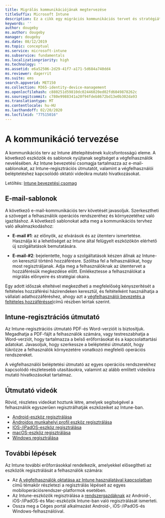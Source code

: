```yaml
---
title: Migrálás kommunikációjának megtervezése
titleSuffix: Microsoft Intune
description: Ez a cikk egy migrációs kommunikációs tervet és stratégiát mutat be a Microsoft Intune-ba való migráláshoz.
keywords: ''
author: dougeby
ms.author: dougeby
manager: dougeby
ms.date: 08/12/2019
ms.topic: conceptual
ms.service: microsoft-intune
ms.subservice: fundamentals
ms.localizationpriority: high
ms.technology: ''
ms.assetid: e6a52506-2d29-41f7-a171-5d684a740dd4
ms.reviewer: dagerrit
ms.suite: ems
search.appverid: MET150
ms.collection: M365-identity-device-management
ms.openlocfilehash: c880251d59810dc02446020ed02fd6049878262c
ms.sourcegitcommit: c780e9988341a20f94fdeb8672bd13e0b302da93
ms.translationtype: MT
ms.contentlocale: hu-HU
ms.lasthandoff: 02/20/2020
ms.locfileid: "77515016"
---
```

# <a name="plan-communications"></a>A kommunikáció tervezése

A kommunikációs terv az Intune áttelepítésének kulcsfontosságú eleme. A következő eszközök és sablonok nyújtanak segítséget a végfelhasználók nevelésében. Az Intune bevezetési csomagja tartalmazza az e-mail-sablonokat, az Intune-regisztrációs útmutatót, valamint a végfelhasználói beléptetéshez kapcsolódó oktatói videókra mutató hivatkozásokat.  

Letöltés: [Intune bevezetési csomag](https://aka.ms/IntuneAdoptionKit)

## <a name="email-templates"></a>E-mail-sablonok

A következő e-mail-kommunikációs terv követését javasoljuk. Szerkesztheti a szöveget a felhasználók operációs rendszeréhez és környezetéhez való igazításhoz. A következő sablonokat adta meg a kommunikációs tervhez való alkalmazkodáshoz:

- **E-mail #1**: az előnyök, az elvárások és az ütemterv ismertetése. Használja ki a lehetőséget az Intune által felügyelt eszközökön elérhető új szolgáltatások bemutatására.

- **E-mail-#2**: bejelentette, hogy a szolgáltatások készen állnak az Intune-on keresztül történő hozzáférésre. Szólítsa fel a felhasználókat, hogy most regisztráljanak. Adja meg a felhasználóknak az ütemtervet a hozzáférésük megkezdése előtt. Emlékeztesse a felhasználókat a migrálás előnyeire és stratégiai okaira.

Egy adott időszak elteltével megkezdheti a megfelelőség kényszerítését a feltételes hozzáférési házirendeken keresztül, és feltételként használhatja a vállalati adathozzáféréshez, ahogy azt a [végfelhasználói bevezetés a feltételes hozzáféréssel](migration-guide-drive-adoption.md)című részben leírtak szerint.

## <a name="intune-enrollment-guide"></a>Intune-regisztrációs útmutató

Az Intune-regisztrációs útmutató PDF-és Word-verzióit is biztosítjuk. Megadhatja a PDF-fájlt a felhasználók számára, vagy testreszabhatja a Word-verziót, hogy tartalmazza a belső erőforrásokat és a kapcsolattartási adatokat. Javasoljuk, hogy szerkessze a beléptetési útmutatót, hogy tükrözze a felhasználók környezetére vonatkozó megfelelő operációs rendszereket.

A végfelhasználói beléptetési útmutató az egyes operációs rendszerekhez kapcsolódó részletesebb utasításokra, valamint az alább említett videókra mutató hivatkozásokat tartalmaz.

## <a name="instructional-videos"></a>Útmutató videók

Rövid, részletes videókat hoztunk létre, amelyek segítségével a felhasználók egyszerűen regisztrálhatják eszközeiket az Intune-ban.

- [Android-eszköz regisztrálása](https://www.youtube.com/watch?v=k0Q_sGLSx6o&t=1s)
- [Androidos munkahelyi profil eszköz regisztrálása](https://www.youtube.com/watch?v=9Dl8HsGk4tI&t=3s)
- [IOS-/iPadOS-eszköz regisztrálása](https://www.youtube.com/watch?v=mJyv6YcHi7c)
- [macOS-eszköz regisztrálása](https://www.youtube.com/watch?v=Pa2pfhwq_yk)
- [Windows regisztrálása](https://www.youtube.com/watch?v=TKQxEckBHiE)

## <a name="next-steps"></a>További lépések

Az Intune további erőforrásokkal rendelkezik, amelyekkel elősegítheti az eszközök regisztrálását a felhasználók számára:

- Az [A végfelhasználók oktatása az Intune használatával kapcsolatban](end-user-educate.md) című témakör részletezi a regisztrálás lépéseit az egyes mobiloperációsrendszer-platformok esetében.
- Az Intune-eszközök regisztrálása a [rendszergazdáknak](../enrollment/device-enrollment.md) az Android-, iOS-/iPadOS-és Mac-eszközök Intune-ban való regisztrálását ismerteti.
- Ossza meg a Céges portál alkalmazást Android-, iOS-/iPadOS-és Windows-felhasználóival.
